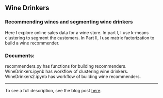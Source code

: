 ## Wine Drinkers


### Recommending wines and segmenting wine drinkers

Here I explore online sales data for a wine store. In part I, I use k-means clustering to segment the customers. In Part II, I use matrix factorization to build a wine recommender.

### Documents:  
recommenders.py has functions for building recommenders.  
WineDrinkers.ipynb has workflow of clustering wine drinkers.  
WineDrinkers2.ipynb  has workflow of building wine recommenders.

---

To see a full description, see the blog post [here](https://joomik.github.io/cluster/).